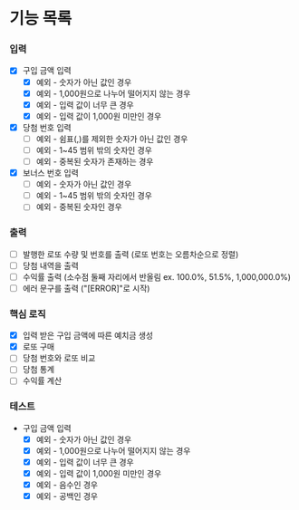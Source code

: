 # 기능 목록

### 입력
- [x] 구입 금액 입력
  - [x] 예외 - 숫자가 아닌 값인 경우
  - [x] 예외 - 1,000원으로 나누어 떨어지지 않는 경우
  - [x] 예외 - 입력 값이 너무 큰 경우
  - [x] 예외 - 입력 값이 1,000원 미만인 경우

- [x] 당첨 번호 입력
  - [ ] 예외 - 쉼표(,)를 제외한 숫자가 아닌 값인 경우
  - [ ] 예외 - 1~45 범위 밖의 숫자인 경우
  - [ ] 예외 - 중복된 숫자가 존재하는 경우

- [x] 보너스 번호 입력
  - [ ] 예외 - 숫자가 아닌 값인 경우
  - [ ] 예외 - 1~45 범위 밖의 숫자인 경우
  - [ ] 예외 - 중복된 숫자인 경우

### 출력
- [ ] 발행한 로또 수량 및 번호를 출력 (로또 번호는 오름차순으로 정렬)
- [ ] 당첨 내역을 출력
- [ ] 수익률 출력 (소수점 둘째 자리에서 반올림 ex. 100.0%, 51.5%, 1,000,000.0%)
- [ ] 에러 문구를 출력 ("[ERROR]"로 시작) 

### 핵심 로직

- [x] 입력 받은 구입 금액에 따른 예치금 생성
- [x] 로또 구매
- [ ] 당첨 번호와 로또 비교
- [ ] 당첨 통계
- [ ] 수익률 계산

### 테스트
- 구입 금액 입력
  - [x] 예외 - 숫자가 아닌 값인 경우
  - [x] 예외 - 1,000원으로 나누어 떨어지지 않는 경우
  - [x] 예외 - 입력 값이 너무 큰 경우
  - [x] 예외 - 입력 값이 1,000원 미만인 경우
  - [x] 예외 - 음수인 경우
  - [x] 예외 - 공백인 경우